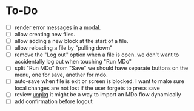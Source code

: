 # To-Do

- [ ] render error messages in a modal.
- [ ] allow creating new files.
- [ ] allow adding a new block at the start of a file.
- [ ] allow reloading a file by "pulling down"
- [ ] remove the "Log out" option when a file is open.
      we don't want to accidentally log out when touching "Run MDo"
- [ ] split "Run MDo" from "Save"
      we should have separate buttons on the menu, one for save, another for mdo.
- [ ] auto-save when file is exit or screen is blocked.
      I want to make sure local changes are not lost if the user forgets to press save
- [ ] review [unpkg](https://unpkg.com/)
      it might be a way to import an MDo flow dynamically
- [ ] add confirmation before logout
